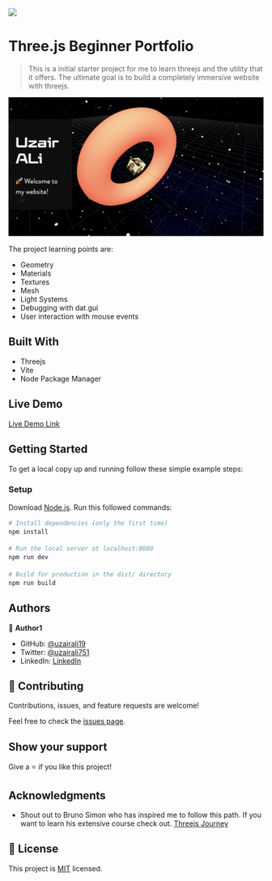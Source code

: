 ![](https://img.shields.io/badge/Microverse-blueviolet)

# Three.js Beginner Portfolio

> This is a initial starter project for me to learn threejs and the utility that it offers. The ultimate goal is to build a completely immersive website with threejs.

![screenshot](./screenshot.png)

The project learning points are:

- Geometry
- Materials
- Textures
- Mesh
- Light Systems
- Debugging with dat.gui
- User interaction with mouse events

## Built With

- Threejs
- Vite
- Node Package Manager

## Live Demo

[Live Demo Link](https://uzairali19.github.io/beginner-protfolio)

## Getting Started

To get a local copy up and running follow these simple example steps:

### Setup

Download [Node.js](https://nodejs.org/en/download/).
Run this followed commands:

```bash
# Install dependencies (only the first time)
npm install

# Run the local server at localhost:8080
npm run dev

# Build for production in the dist/ directory
npm run build
```

## Authors

👤 **Author1**

- GitHub: [@uzairali19](https://github.com/uzairali19)
- Twitter: [@uzairali751](https://twitter.com/Uzairali751)
- LinkedIn: [LinkedIn](https://www.linkedin.com/in/uzairali19/)

## 🤝 Contributing

Contributions, issues, and feature requests are welcome!

Feel free to check the [issues page](https://github.com/uzairali19/beginner-protfolio/issues/).

## Show your support

Give a ⭐️ if you like this project!

## Acknowledgments

- Shout out to Bruno Simon who has inspired me to follow this path. If you want to learn his extensive course check out. [Threejs Journey](https://threejs-journey.xyz/)

## 📝 License

This project is [MIT](./MIT.md) licensed.
